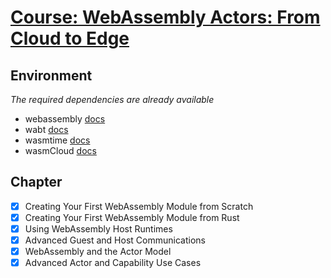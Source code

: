 # [Course: WebAssembly Actors: From Cloud to Edge](https://www.edx.org/course/webassembly-actors-from-cloud-to-edge)

## Environment
*The required dependencies are already available*
- webassembly [docs](https://webassembly.github.io/spec/core/index.html)
- wabt [docs](https://github.com/WebAssembly/wabt)
- wasmtime [docs](https://docs.wasmtime.dev/)
- wasmCloud [docs](https://wasmcloud.dev)

## Chapter
- [x] Creating Your First WebAssembly Module from Scratch
- [x] Creating Your First WebAssembly Module from Rust
- [x] Using WebAssembly Host Runtimes
- [x] Advanced Guest and Host Communications
- [x] WebAssembly and the Actor Model
- [x] Advanced Actor and Capability Use Cases